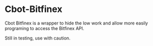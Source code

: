 Cbot-Bitfinex
=============

Cbot Bitfinex is a wrapper to hide the low work and allow more easily programing to access the Bitfinex API.

Still in testing, use with caution.
